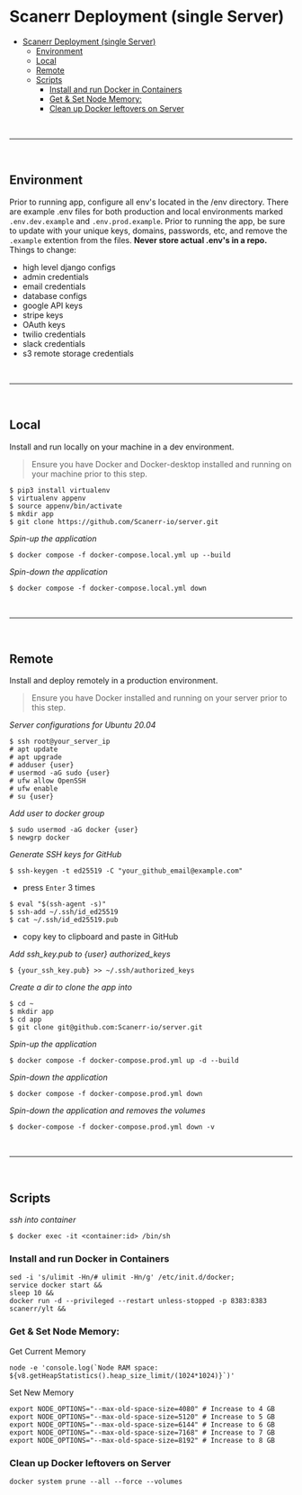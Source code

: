 # Scanerr Deployment (single Server)
- [Scanerr Deployment (single Server)](#scanerr-deployment-single-server)
  - [Environment](#environment)
  - [Local](#local)
  - [Remote](#remote)
  - [Scripts](#scripts)
    - [Install and run Docker in Containers](#install-and-run-docker-in-containers)
    - [Get \& Set Node Memory:](#get--set-node-memory)
    - [Clean up Docker leftovers on Server](#clean-up-docker-leftovers-on-server)


&nbsp;
 
---
&nbsp;

## Environment

Prior to running app, configure all env's located in the /env directory. There are example .env files for both production and local environments marked `.env.dev.example` and `.env.prod.example`. Prior to running the app, be sure to update with your unique keys, domains, passwords, etc, and remove the `.example` extention from the files.  **Never store actual .env's in a repo.** Things to change:
- high level django configs
- admin credentials 
- email credentials
- database configs
- google API keys
- stripe keys
- OAuth keys
- twilio credentials
- slack credentials
- s3 remote storage credentials

&nbsp;
 
---
&nbsp;

## Local
Install and run locally on your machine in a dev environment.

> Ensure you have Docker and Docker-desktop installed and running on your machine prior to this step.

```shell
$ pip3 install virtualenv
$ virtualenv appenv
$ source appenv/bin/activate
$ mkdir app
$ git clone https://github.com/Scanerr-io/server.git
```
*Spin-up the application*
```shell
$ docker compose -f docker-compose.local.yml up --build
```
*Spin-down the application*
```shell
$ docker compose -f docker-compose.local.yml down
```

&nbsp;
 
---
&nbsp;

## Remote
Install and deploy remotely in a production environment.

> Ensure you have Docker installed and running on your server prior to this step.

*Server configurations for Ubuntu 20.04*
``` shell
$ ssh root@your_server_ip
# apt update
# apt upgrade
# adduser {user}
# usermod -aG sudo {user}
# ufw allow OpenSSH
# ufw enable
# su {user}
```

*Add user to docker group*
```shell
$ sudo usermod -aG docker {user}
$ newgrp docker 
```

*Generate SSH keys for GitHub*
``` shell
$ ssh-keygen -t ed25519 -C "your_github_email@example.com"
```
- press `Enter` 3 times
```shell
$ eval "$(ssh-agent -s)"
$ ssh-add ~/.ssh/id_ed25519
$ cat ~/.ssh/id_ed25519.pub
```
- copy key to clipboard and paste in GitHub


*Add ssh_key.pub to {user} authorized_keys*
```shell
$ {your_ssh_key.pub} >> ~/.ssh/authorized_keys
```


*Create a dir to clone the app into*
``` shell
$ cd ~
$ mkdir app
$ cd app
$ git clone git@github.com:Scanerr-io/server.git
```
*Spin-up the application*
```shell
$ docker compose -f docker-compose.prod.yml up -d --build
```
*Spin-down the application*
```shell
$ docker compose -f docker-compose.prod.yml down
```
*Spin-down the application and removes the volumes*
```shell
$ docker-compose -f docker-compose.prod.yml down -v
```



&nbsp;

---

&nbsp;

## Scripts

*ssh into container*
``` shell
$ docker exec -it <container:id> /bin/sh
```


### Install and run Docker in Containers
```shell
sed -i 's/ulimit -Hn/# ulimit -Hn/g' /etc/init.d/docker;
service docker start &&
sleep 10 &&
docker run -d --privileged --restart unless-stopped -p 8383:8383 scanerr/ylt &&
```


### Get & Set Node Memory:
Get Current Memory
```shell
node -e 'console.log(`Node RAM space: ${v8.getHeapStatistics().heap_size_limit/(1024*1024)}`)'
```
Set New Memory
```shell
export NODE_OPTIONS="--max-old-space-size=4080" # Increase to 4 GB
export NODE_OPTIONS="--max-old-space-size=5120" # Increase to 5 GB
export NODE_OPTIONS="--max-old-space-size=6144" # Increase to 6 GB
export NODE_OPTIONS="--max-old-space-size=7168" # Increase to 7 GB
export NODE_OPTIONS="--max-old-space-size=8192" # Increase to 8 GB
```


### Clean up Docker leftovers on Server
```shell
docker system prune --all --force --volumes
```
